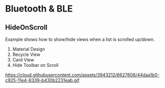 Bluetooth & BLE
===============

HideOnScroll
----------
Example shows how to show/hide views when a list is scrolled up/down.

1. Material Design
2. Recycle View
3. Card View
4. Hide Toolbar on Scroll

https://cloud.githubusercontent.com/assets/3943212/6627606/44daa1b0-c925-11e4-8339-b430b2231eab.gif
